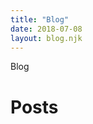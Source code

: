 ```yaml
---
title: "Blog"
date: 2018-07-08
layout: blog.njk
---
```


<div class="page-tag">Blog</div>

<h1 class="page-title">Posts</h1>

<style>
.archive {
  padding-left: 0;
}

.archive__post {
  display: flex;
  list-style: none;
  margin-left: 0;
  max-width: 30rem;
}

.archive__title {
  flex: 1 1 auto;
  color: var(--color);
  font-weight: 700;
}

.archive__date {
  flex: 0 0 6.5rem;
  text-align: right;
}
</style>
